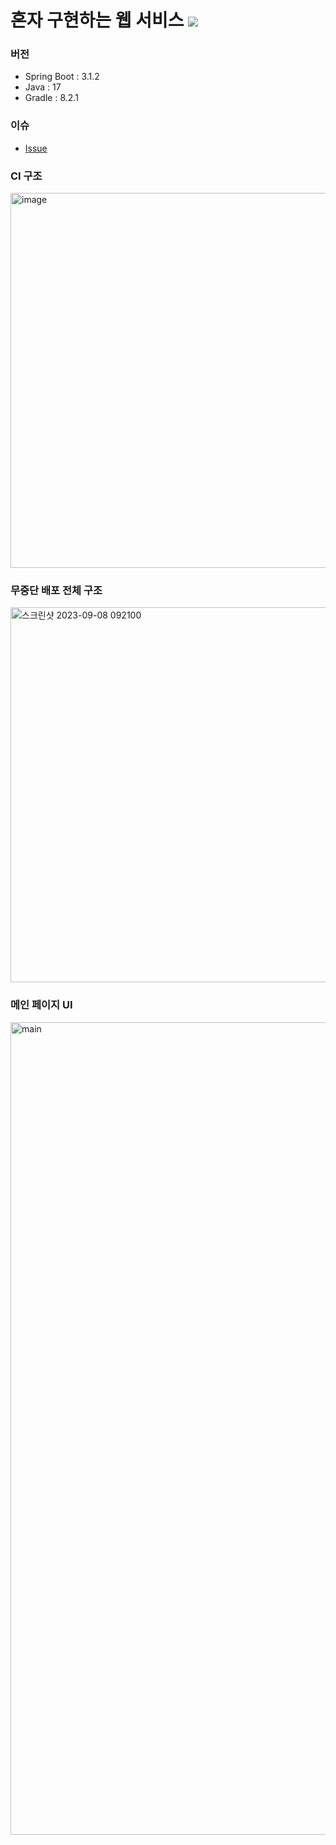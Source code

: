 # 혼자 구현하는 웹 서비스 ![](https://img.shields.io/badge/build-passing-green)

### 버전
- Spring Boot : 3.1.2
- Java : 17
- Gradle : 8.2.1

### 이슈
- [Issue](https://mingeonho1.tistory.com/category/%EA%B2%BD%ED%97%98/%ED%98%BC%EC%9E%90%20%EA%B5%AC%ED%98%84%ED%95%98%EB%8A%94%20%EC%9B%B9%20%EC%84%9C%EB%B9%84%EC%8A%A4)

### CI 구조
<img width="600" alt="image" src="https://github.com/mingeonho1/springboot-webservice/assets/102270909/c1039090-ae28-4e3f-8b85-b2ff6b5a450c">

### 무중단 배포 전체 구조
<img width="600" alt="스크린샷 2023-09-08 092100" src="https://github.com/mingeonho1/springboot-webservice/assets/102270909/938edc64-c28d-4ad4-9d36-756edd62bb9a">

### 메인 페이지 UI
<img width="1300" alt="main" src="https://github.com/mingeonho1/springboot-webservice/assets/102270909/f967719c-b288-4d23-944b-d7dab10ae442">
